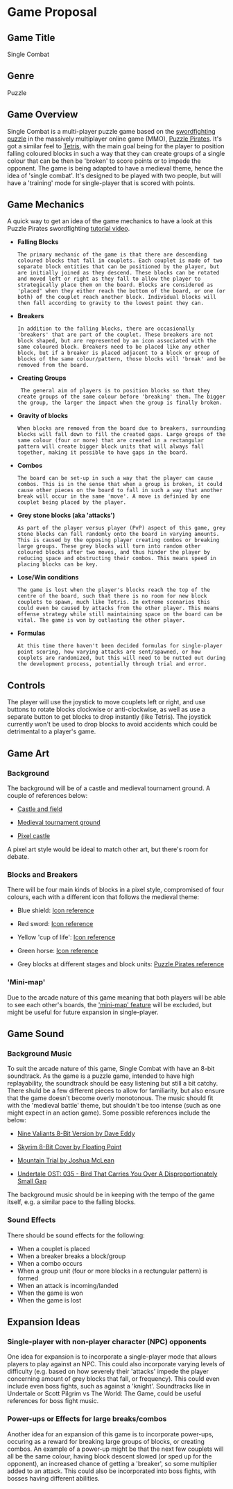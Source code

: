 # Game Proposal

## Game Title

Single Combat

## Genre

Puzzle

## Game Overview

Single Combat is a multi-player puzzle game based on the [swordfighting puzzle](https://yppedia.puzzlepirates.com/Swordfight) in the massively multiplayer online game (MMO), [Puzzle Pirates](https://en.wikipedia.org/wiki/Puzzle_Pirates). It's got a similar feel to [Tetris](https://en.wikipedia.org/wiki/Tetris), with the main goal being for the player to position falling coloured blocks in such a way that they can create groups of a single colour that can be then be 'broken' to score points or to impede the opponent. The game is being adapted to have a medieval theme, hence the idea of 'single combat'. It's designed to be played with two people, but will have a 'training' mode for single-player that is scored with points.

## Game Mechanics

A quick way to get an idea of the game mechanics to have a look at this Puzzle Pirates swordfighting [tutorial video](https://www.youtube.com/watch?v=tjZq-b0F2GQ).

- **Falling Blocks**

      The primary mechanic of the game is that there are descending coloured blocks that fall in couplets. Each couplet is made of two separate block entities that can be positioned by the player, but are initially joined as they descend. These blocks can be rotated and moved left or right as they fall to allow the player to strategically place them on the board. Blocks are considered as 'placed' when they either reach the bottom of the board, or one (or both) of the couplet reach another block. Individual blocks will then fall according to gravity to the lowest point they can.

- **Breakers**

      In addition to the falling blocks, there are occasionally 'breakers' that are part of the couplet. These breakers are not block shaped, but are represented by an icon associated with the same coloured block. Breakers need to be placed like any other block, but if a breaker is placed adjacent to a block or group of blocks of the same colour/pattern, those blocks will 'break' and be removed from the board.

- **Creating Groups**

       The general aim of players is to position blocks so that they create groups of the same colour before 'breaking' them. The bigger the group, the larger the impact when the group is finally broken.

- **Gravity of blocks**

      When blocks are removed from the board due to breakers, surrounding blocks will fall down to fill the created gaps. Large groups of the same colour (four or more) that are created in a rectangular pattern will create bigger block units that will always fall together, making it possible to have gaps in the board.

- **Combos**

      The board can be set-up in such a way that the player can cause combos. This is in the sense that when a group is broken, it could cause other pieces on the board to fall in such a way that another break will occur in the same 'move'. A move is definied by one couplet being placed by the player.

- **Grey stone blocks (aka 'attacks')**

      As part of the player versus player (PvP) aspect of this game, grey stone blocks can fall randomly onto the board in varying amounts. This is caused by the opposing player creating combos or breaking large groups. These grey blocks will turn into random other coloured blocks after two moves, and thus hinder the player by reducing space and obstructing their combos. This means speed in placing blocks can be key.

- **Lose/Win conditions**

      The game is lost when the player's blocks reach the top of the centre of the board, such that there is no room for new block couplets to spawn, much like Tetris. In extreme scenarios this could even be caused by attacks from the other player. This means offense strategy while still maintaining space on the board can be vital. The game is won by outlasting the other player.

- **Formulas**

      At this time there haven't been decided formulas for single-player point scoring, how varying attacks are sent/spawned, or how couplets are randomized, but this will need to be nutted out during the development process, potentially through trial and error.

## Controls

The player will use the joystick to move couplets left or right, and use buttons to rotate blocks clockwise or anti-clockwise, as well as use a separate button to get blocks to drop instantly (like Tetris). The joystick currently won't be used to drop blocks to avoid accidents which could be detrimental to a player's game.

## Game Art

### Background

The background will be of a castle and medieval tournament ground. A couple of references below:

- [Castle and field](https://cdn1.vectorstock.com/i/1000x1000/80/40/medieval-battle-scene-in-cartoon-style-vector-42118040.jpg)

- [Medieval tournament ground](https://cdn3.vectorstock.com/i/1000x1000/69/02/empty-medieval-battle-scene-vector-41576902.jpg)

- [Pixel castle](https://images.squarespace-cdn.com/content/v1/551a19f8e4b0e8322a93850a/1555963806321-NC7RENATW8QTB9B75WFQ/Title_Image_16.png)

A pixel art style would be ideal to match other art, but there's room for debate.

### Blocks and Breakers

There will be four main kinds of blocks in a pixel style, compromised of four colours, each with a different icon that follows the medieval theme:

- Blue shield: [Icon reference](https://www.shutterstock.com/image-vector/shield-icon-pixel-design-gray-260nw-1296175603.jpg)

- Red sword: [Icon reference](https://cdn.vectorstock.com/i/preview-1x/64/78/sword-pixel-art-vector-43906478.jpg)

- Yellow 'cup of life': [Icon reference](https://thumbs.dreamstime.com/b/winner-pixel-trophy-cup-pixel-trophy-cup-240579038.jpg)

- Green horse: [Icon reference](https://www.shutterstock.com/image-vector/8-bit-pixel-horse-vector-260nw-1449653930.jpg)

- Grey blocks at different stages and block units: [Puzzle Pirates reference](https://yppedia.puzzlepirates.com/images/8/88/Crewswordfight.jpg)

### 'Mini-map'

Due to the arcade nature of this game meaning that both players will be able to see each other's boards, the ['mini-map' feature](https://yppedia.puzzlepirates.com/images/thumb/9/93/Swordfightchallenge.png/300px-Swordfightchallenge.png) will be excluded, but might be useful for future expansion in single-player.

## Game Sound

### Background Music

To suit the arcade nature of this game, Single Combat with have an 8-bit soundtrack. As the game is a puzzle game, intended to have high replayability, the soundtrack should be easy listening but still a bit catchy. There shuld be a few different pieces to allow for familiarity, but also ensure that the game doesn't become overly monotonous. The music should fit with the 'medieval battle' theme, but shouldn't be too intense (such as one might expect in an action game). Some possible references include the below:

- [Nine Valiants 8-Bit Version by Dave Eddy](https://www.youtube.com/watch?v=3x02rm1Dgoo)

- [Skyrim 8-Bit Cover by Floating Point](https://www.youtube.com/watch?v=fcFl6BgK_vw)

- [Mountain Trial by Joshua McLean](https://www.youtube.com/watch?v=L_OYo2RS8iU)

- [Undertale OST: 035 - Bird That Carries You Over A Disproportionately Small Gap](https://www.youtube.com/watch?v=Z51lfE2k7jU)

The background music should be in keeping with the tempo of the game itself, e.g. a similar pace to the falling blocks.

### Sound Effects

There should be sound effects for the following:

- When a couplet is placed
- When a breaker breaks a block/group
- When a combo occurs
- When a group unit (four or more blocks in a rectungular pattern) is formed
- When an attack is incoming/landed
- When the game is won
- When the game is lost

## Expansion Ideas

### Single-player with non-player character (NPC) opponents

One idea for expansion is to incorporate a single-player mode that allows players to play against an NPC. This could also incorporate varying levels of difficulty (e.g. based on how severely their 'attacks' impede the player concerning amount of grey blocks that fall, or frequency). This could even include even boss fights, such as against a 'knight'. Soundtracks like in Undertale or Scott Pilgrim vs The World: The Game, could be useful references for boss fight music.

### Power-ups or Effects for large breaks/combos

Another idea for an expansion of this game is to incorporate power-ups, occuring as a reward for breaking large groups of blocks, or creating combos. An example of a power-up might be that the next few couplets will all be the same colour, having block descent slowed (or sped up for the opponent), an increased chance of getting a 'breaker', so some multiplier added to an attack. This could also be incorporated into boss fights, with bosses having different abilities.
